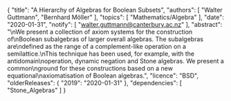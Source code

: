 {
    "title": "A Hierarchy of Algebras for Boolean Subsets",
    "authors": [
        "Walter Guttmann",
        "Bernhard Möller"
    ],
    "topics": [
        "Mathematics/Algebra"
    ],
    "date": "2020-01-31",
    "notify": [
        "walter.guttmann@canterbury.ac.nz"
    ],
    "abstract": "\nWe present a collection of axiom systems for the construction of\nBoolean subalgebras of larger overall algebras. The subalgebras are\ndefined as the range of a complement-like operation on a semilattice.\nThis technique has been used, for example, with the antidomain\noperation, dynamic negation and Stone algebras. We present a common\nground for these constructions based on a new equational\naxiomatisation of Boolean algebras.",
    "licence": "BSD",
    "olderReleases": {
        "2019": "2020-01-31"
    },
    "dependencies": [
        "Stone_Algebras"
    ]
}